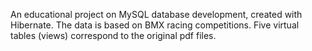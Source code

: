 An educational project on MySQL database development, created with Hibernate. The data is based on BMX racing competitions. Five virtual tables (views) correspond to the original pdf files.

